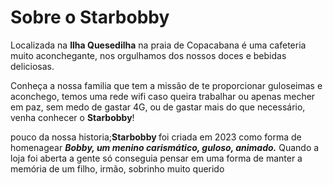 <!DOCTYPEhtml>

<h1>Sobre o Starbobby </h1>

<p>Localizada na <strong>Ilha Quesedilha</strong>  na praia de Copacabana é uma cafeteria muito aconchegante, nos orgulhamos dos nossos doces e bebidas deliciosas.</p>

<p>Conheça a nossa familia que tem a missão de te proporcionar guloseimas e aconchego, temos uma rede wifi caso queira trabalhar ou apenas mecher em paz,
sem medo de gastar 4G, ou de gastar mais do que necessário, venha conhecer o <strong>Starbobby</strong>!</p>

<p>pouco da nossa historia;<strong>Starbobby </strong>foi criada em 2023 como forma de homenagear <em><strong>Bobby, um menino carismático, guloso, animado.</strong></em>  
Quando a loja foi aberta a gente só conseguia pensar em uma forma de manter a memória de um filho, irmão, sobrinho muito querido</p>


<tag>
